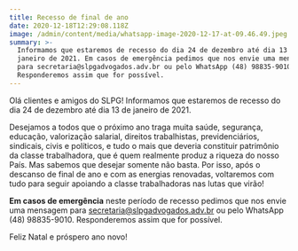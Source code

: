 ```yaml
---
title: Recesso de final de ano
date: 2020-12-18T12:29:08.118Z
image: /admin/content/media/whatsapp-image-2020-12-17-at-09.46.49.jpeg
summary: >-
  Informamos que estaremos de recesso do dia 24 de dezembro até dia 13 de
  janeiro de 2021. Em casos de emergência pedimos que nos envie uma mensagem
  para secretaria@slpgadvogados.adv.br ou pelo WhatsApp (48) 98835-9010.
  Responderemos assim que for possível.
---
```

Olá clientes e amigos do SLPG! Informamos que estaremos de recesso do dia 24 de dezembro até dia 13 de janeiro de 2021. 

Desejamos a todos que o próximo ano traga muita saúde, segurança, educação, valorização salarial, direitos trabalhistas, previdenciários, sindicais, civis e políticos, e tudo o mais que deveria constituir patrimônio da classe trabalhadora, que é quem realmente produz a riqueza do nosso País. Mas sabemos que desejar somente não basta. Por isso, após o descanso de final de ano e com as energias renovadas, voltaremos com tudo para seguir apoiando a classe trabalhadoras nas lutas que virão! 

**Em casos de emergência** neste período de recesso pedimos que nos envie uma mensagem para secretaria@slpgadvogados.adv.br ou pelo WhatsApp (48) 98835-9010. Responderemos assim que for possível. 

Feliz Natal e próspero ano novo!
